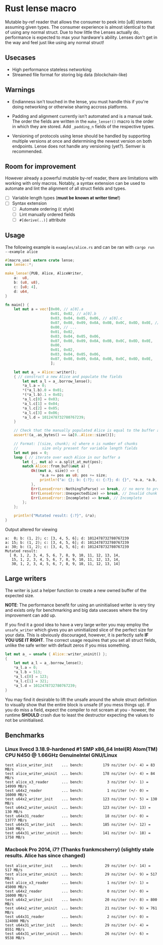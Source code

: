 Rust lense macro
================

Mutable by-ref reader that allows the consumer to peek into [u8] streams
assuming given types. The consumer experience is almost identical to that of
using any normal struct. Due to how little the Lenses actually do, performance
is expected to max your hardware's ability. Lenses don't get in the way and
feel just like using any normal struct!

## Usecases

- High performance stateless networking
- Streamed file format for storing big data (blockchain-like)

## Warnings

- Endianness isn't touched in the lense, you must handle this if you're doing
  networking or otherwise sharing accross platforms.

- Padding and alignment currently isn't automated and is a manual task. The
  order the fields are written in the `make_lense!()` macro is the order in
  which they are stored. Add `_padding_n` fields of the respective types.

- Versioning of protocols using lense should be handled by supporting multiple
  versions at once and determining the newest version on both endpoints. Lense
  does not handle any versioning (yet?). Semver is recommended.

Room for improvement
--------------------

However already a powerful mutable by-ref reader, there are limitations with
working with only macros. Notably, a syntax extension can be used to automate
and lint the alignment of all struct fields and types.

- [ ] Variable length types (**must be known at writer time!**)
- [ ] Syntax extension
  - [ ] Automate ordering (`C` style)
  - [ ] Lint manually ordered fields
  - [ ] `#[derive(..)]` attribute

Usage
-----

The following example is `examples/alice.rs` and can be ran with `cargo run --example alice`

```rust
#[macro_use] extern crate lense;
use lense::*;

make_lense!{PUB, Alice, AliceWriter,
    a:  u8,
    b: (u8, u8),
    c: [u8; 4],
    d: u64,
}

fn main() {
    let mut a = vec![0x00, // a[0].a
                     0x01, 0x02, // a[0].b
                     0x03, 0x04, 0x05, 0x06, // a[0].c
                     0x07, 0x08, 0x09, 0x0A, 0x0B, 0x0C, 0x0D, 0x0E, // a[0].d
                     0x00, // ...
                     0x01, 0x02,
                     0x03, 0x04, 0x05, 0x06,
                     0x07, 0x08, 0x09, 0x0A, 0x0B, 0x0C, 0x0D, 0x0E,
                     0x00,
                     0x01, 0x02,
                     0x03, 0x04, 0x05, 0x06,
                     0x07, 0x08, 0x09, 0x0A, 0x0B, 0x0C, 0x0D, 0x0E,
                     ];

    let mut a_ = Alice::writer();
    { // construct a new Alice and populate the fields
        let mut a_l = a_.borrow_lense();
        *a_l.a = 0;
        *(*a_l.b).0 = 0x01;
        *(*a_l.b).1 = 0x02;
        *a_l.c[0] = 0x03;
        *a_l.c[1] = 0x04;
        *a_l.c[2] = 0x05;
        *a_l.c[3] = 0x06;
        *a_l.d = 1012478732780767239;
    }

    // Check that the manually populated Alice is equal to the buffer a
    assert!(a_.as_bytes() == &a[0..Alice::size()]);

    // Format: [(size, chunk); n] where n is number of chunks
    //           size only present for variable length fields
    let mut pos = 0;
    loop { // iterate over each Alice in our buffer a
        let (_, mut a) = a.split_at_mut(pos);
        match Alice::from_buf(&mut a) {
            Ok((mut a, size)) => {
                *a.a += pos as u8; pos += size;
                println!("a: {}; b: {:?}; c: {:?}; d: {}", *a.a, *a.b, *a.c, *a.d);
            },
            Err(LenseError::NothingToParse) => break, // no more to process :)
            Err(LenseError::UnexpectedSize) => break, // Invalid chunk
            Err(LenseError::Incomplete) => break, // Incomplete
        };
    };

    println!("Mutated result: {:?}", &*a);
}
```
Output altered for viewing
```
a:  0; b: (1, 2); c: [3, 4, 5, 6]; d: 1012478732780767239
a: 15; b: (1, 2); c: [3, 4, 5, 6]; d: 1012478732780767239
a: 30; b: (1, 2); c: [3, 4, 5, 6]; d: 1012478732780767239
Mutated result:
  [ 0, 1, 2, 3, 4, 5, 6, 7, 8, 9, 10, 11, 12, 13, 14,
   15, 1, 2, 3, 4, 5, 6, 7, 8, 9, 10, 11, 12, 13, 14,
   30, 1, 2, 3, 4, 5, 6, 7, 8, 9, 10, 11, 12, 13, 14]
```

Large writers
-------------

The writer is just a helper function to create a new owned buffer of the
expected size.

**NOTE**: The performance benefit for using an uninitialised writer is very
tiny and exists only for benchmarking and big data usecases where the tiny
improvement can add up.

If you find it a good idea to have a very large writer you may employ the
`unsafe_writer` which gives you an uninitialized slice of the perfect size for
your data.  This is obviously discouraged, however, it is perfectly safe **IF
YOU USE IT RIGHT**.  The correct usage requires that you set all struct fields,
unlike the safe writer with default zeros if you miss something.

```rust
let mut a_ = unsafe { Alice::writer_uninit() };
{
    let mut a_l = a_.borrow_lense();
    *a_l.a = 0;
    *a_l.b = 513;
    *a_l.c[0] = 123;
    *a_l.c[1] = 321;
    *a_l.d = 1012478732780767239;
}
```

You may find it desirable to lift the unsafe around the whole struct definition
to visually show that the entire block is unsafe (if you mess things up). If
you do miss a field, expect the compiler to not scream at you - howeer, the
runtime **SHOULD** crash due to least the destructor expecting the values to
not be uninitialised.

Benchmarks
----------

### Linux livecd 3.18.9-hardened #1 SMP x86_64 Intel(R) Atom(TM) CPU N450 @ 1.66GHz GenuineIntel GNU/Linux
```
test alice_writer_init    ... bench:         179 ns/iter (+/- 4) = 83 MB/s
test alice_writer_uninit  ... bench:         178 ns/iter (+/- 4) = 84 MB/s
test alice_x3_reader      ... bench:           3 ns/iter (+/- 1) = 14999 MB/s
test u64x2_reader         ... bench:           1 ns/iter (+/- 0) = 16000 MB/s
test u64x2_writer_init    ... bench:         123 ns/iter (+/- 5) = 130 MB/s
test u64x2_writer_uninit  ... bench:         123 ns/iter (+/- 13) = 130 MB/s
test u64x31_reader        ... bench:          18 ns/iter (+/- 0) = 13777 MB/s
test u64x31_writer_init   ... bench:         185 ns/iter (+/- 12) = 1340 MB/s
test u64x31_writer_uninit ... bench:         141 ns/iter (+/- 18) = 1758 MB/s
```
### Macbook Pro 2014, i7? (Thanks frankmcsherry) (slightly stale results. Alice has since changed)
```
test alice_writer_init    ... bench:          29 ns/iter (+/- 14) = 517 MB/s
test alice_writer_uninit  ... bench:          29 ns/iter (+/- 9) = 517 MB/s
test alice_x3_reader      ... bench:           1 ns/iter (+/- 1) = 45000 MB/s
test u64x2_reader         ... bench:           0 ns/iter (+/- 0) = 16000 MB/s
test u64x2_writer_init    ... bench:          20 ns/iter (+/- 8) = 800 MB/s
test u64x2_writer_uninit  ... bench:          21 ns/iter (+/- 9) = 761 MB/s
test u64x31_reader        ... bench:           2 ns/iter (+/- 0) = 124000 MB/s
test u64x31_writer_init   ... bench:          29 ns/iter (+/- 4) = 8551 MB/s
test u64x31_writer_uninit ... bench:          26 ns/iter (+/- 6) = 9538 MB/s
```
